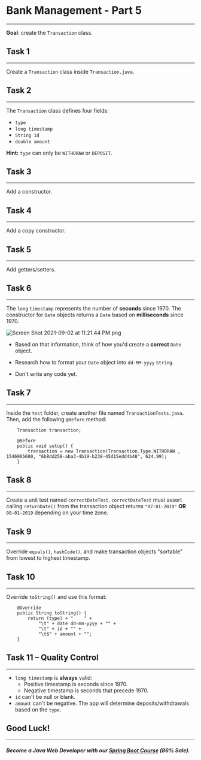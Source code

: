 # Bank Management - Part 5
----
**Goal**: create the `Transaction` class.

## Task 1
------
Create a `Transaction` class inside `Transaction.java`.

## Task 2
------
The `Transaction` class defines four fields: 
- `type`
- `long timestamp`
- `String id`
- `double amount`

**Hint:** `type` can only be `WITHDRAW` or `DEPOSIT`.
## Task 3
------
Add a constructor.

## Task 4
------
Add a copy constructor.

## Task 5
------
Add getters/setters.

## Task 6
------
The `long` `timestamp` represents the number of **seconds** since 1970. The constructor for `Date` objects returns a `Date` based on **milliseconds** since 1970.
 
![Screen Shot 2021-09-02 at 11.21.44 PM.png](https://firebasestorage.googleapis.com/v0/b/learnthepart-75aed.appspot.com/o/images%2Fce435009-c519-46b8-8ba2-3e3e1c9b3f52?alt=media&token=100d58e8-1da8-4bd0-8e63-8fbda198cfb3)

- Based on that information, think of how you'd create a **correct** `Date` object.

- Research how to format your `Date` object into `dd-MM-yyyy` `String`.

- Don't write any code yet.

## Task 7
------
Inside the `test` folder, create another file named `TransactionTests.java`. Then, add the following `@Before` method:


```
    Transaction transaction;

    @Before
    public void setup() {
        transaction = new Transaction(Transaction.Type.WITHDRAW , 1546905600, "6b8dd258-aba3-4b19-b238-45d15edd4b48", 624.99);
    }

```

## Task 8
------
Create a unit test named `correctDateTest`. `correctDateTest` must assert calling `returnDate()` from the transaction object returns `"07-01-2019"` **OR** `08-01-2019` depending on your time zone.

## Task 9
------
Override `equals()`, `hashCode()`, and make transaction objects "sortable" from lowest to highest timestamp.

## Task 10
------
Override `toString()` and use this format:
```
    @Override
    public String toString() {
        return (type) + "    " +
            "\t" + date dd-mm-yyyy + "" +
            "\t" + id + "" +
            "\t$" + amount + "";
    }
```

## Task 11 – Quality Control
------
- `long timestamp` is **always** valid:
   - Positive timestamp is seconds since 1970.
   - Negative timestamp is seconds that precede 1970. 
- `id` can't be null or blank.
- `amount` can't be negative. The app will determine deposits/withdrawals based on the `type`.

## Good Luck!
--------
##### Become a Java Web Developer with our [Spring Boot Course](https://udemy-redirect-app.herokuapp.com/spring) (86% Sale).
